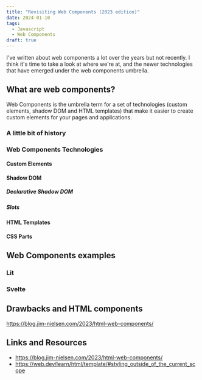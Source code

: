 ```yaml
---
title: "Revisiting Web Components (2023 edition)"
date: 2024-01-10
tags:
  - Javascript
  - Web Components
draft: true
---
```


I've written about web components a lot over the years but not recently. I think it's time to take a look at where we're at, and the newer technologies that have emerged under the web components umbrella.

## What are web components?

Web Components is the umbrella term for a set of technologies (custom elements, shadow DOM and HTML templates) that make it easier to create custom elements for your pages and applications.

### A little bit of history

### Web Components Technologies

#### Custom Elements

#### Shadow DOM

##### Declarative Shadow DOM

##### Slots

#### HTML Templates

#### CSS Parts

## Web Components examples

### Lit

### Svelte

## Drawbacks and HTML components

<https://blog.jim-nielsen.com/2023/html-web-components/>

## Links and Resources

* <https://blog.jim-nielsen.com/2023/html-web-components/>
* <https://web.dev/learn/html/template/#styling_outside_of_the_current_scope>
